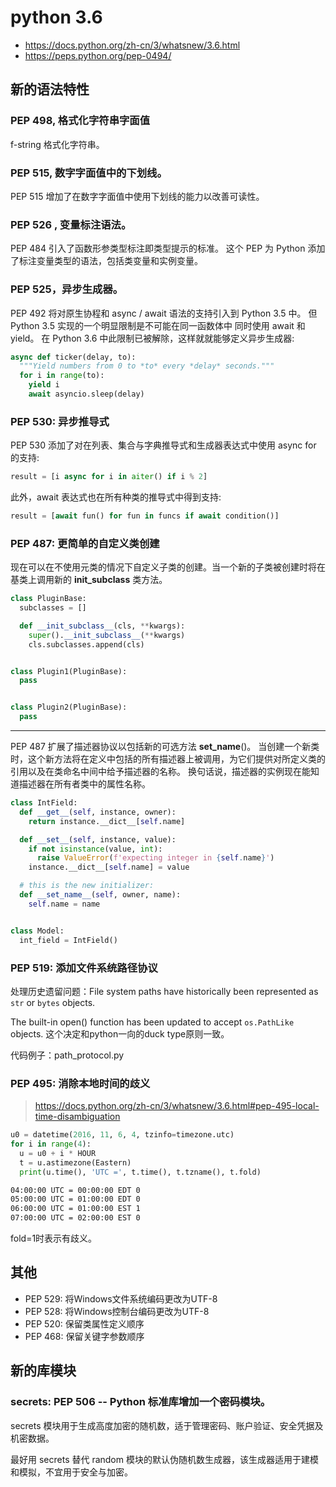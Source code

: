 # python 3.6

- https://docs.python.org/zh-cn/3/whatsnew/3.6.html
- https://peps.python.org/pep-0494/

## 新的语法特性

### PEP 498, 格式化字符串字面值

f-string 格式化字符串。

### PEP 515, 数字字面值中的下划线。

PEP 515 增加了在数字字面值中使用下划线的能力以改善可读性。

### PEP 526 , 变量标注语法。

PEP 484 引入了函数形参类型标注即类型提示的标准。 这个 PEP 为 Python 添加了标注变量类型的语法，包括类变量和实例变量。

### PEP 525，异步生成器。

PEP 492 将对原生协程和 async / await 语法的支持引入到 Python 3.5 中。 但 Python 3.5 实现的一个明显限制是不可能在同一函数体中 同时使用 await 和 yield。 在 Python 3.6
中此限制已被解除，这样就就能够定义异步生成器:

```python
async def ticker(delay, to):
  """Yield numbers from 0 to *to* every *delay* seconds."""
  for i in range(to):
    yield i
    await asyncio.sleep(delay)
```

### PEP 530: 异步推导式

PEP 530 添加了对在列表、集合与字典推导式和生成器表达式中使用 async for 的支持:

```python
result = [i async for i in aiter() if i % 2]
```

此外，await 表达式也在所有种类的推导式中得到支持:

```python
result = [await fun() for fun in funcs if await condition()]
```

### PEP 487: 更简单的自定义类创建

现在可以在不使用元类的情况下自定义子类的创建。当一个新的子类被创建时将在基类上调用新的 __init_subclass__ 类方法。

```python
class PluginBase:
  subclasses = []

  def __init_subclass__(cls, **kwargs):
    super().__init_subclass__(**kwargs)
    cls.subclasses.append(cls)


class Plugin1(PluginBase):
  pass


class Plugin2(PluginBase):
  pass
```

---

PEP 487 扩展了描述器协议以包括新的可选方法 __set_name__()。 当创建一个新类时，这个新方法将在定义中包括的所有描述器上被调用，为它们提供对所定义类的引用以及在类命名中间中给予描述器的名称。
换句话说，描述器的实例现在能知道描述器在所有者类中的属性名称。

```python
class IntField:
  def __get__(self, instance, owner):
    return instance.__dict__[self.name]

  def __set__(self, instance, value):
    if not isinstance(value, int):
      raise ValueError(f'expecting integer in {self.name}')
    instance.__dict__[self.name] = value

  # this is the new initializer:
  def __set_name__(self, owner, name):
    self.name = name


class Model:
  int_field = IntField()
```

### PEP 519: 添加文件系统路径协议

处理历史遗留问题：File system paths have historically been represented as `str` or `bytes` objects.

The built-in open() function has been updated to accept `os.PathLike` objects. 这个决定和python一向的duck type原则一致。

代码例子：path_protocol.py

### PEP 495: 消除本地时间的歧义

> https://docs.python.org/zh-cn/3/whatsnew/3.6.html#pep-495-local-time-disambiguation

```python
u0 = datetime(2016, 11, 6, 4, tzinfo=timezone.utc)
for i in range(4):
  u = u0 + i * HOUR
  t = u.astimezone(Eastern)
  print(u.time(), 'UTC =', t.time(), t.tzname(), t.fold)
```

```bash
04:00:00 UTC = 00:00:00 EDT 0
05:00:00 UTC = 01:00:00 EDT 0
06:00:00 UTC = 01:00:00 EST 1
07:00:00 UTC = 02:00:00 EST 0
```

fold=1时表示有歧义。

## 其他

- PEP 529: 将Windows文件系统编码更改为UTF-8
- PEP 528: 将Windows控制台编码更改为UTF-8
- PEP 520: 保留类属性定义顺序
- PEP 468: 保留关键字参数顺序

## 新的库模块

### secrets: PEP 506 -- Python 标准库增加一个密码模块。

secrets 模块用于生成高度加密的随机数，适于管理密码、账户验证、安全凭据及机密数据。

最好用 secrets 替代 random 模块的默认伪随机数生成器，该生成器适用于建模和模拟，不宜用于安全与加密。